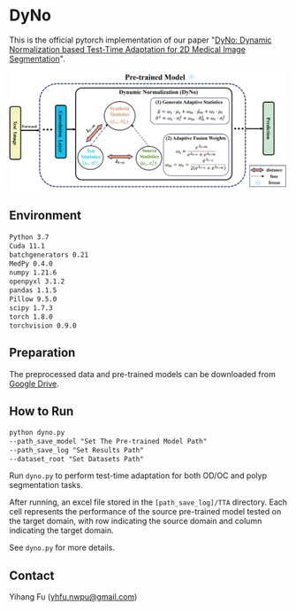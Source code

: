 # DyNo

This is the official pytorch implementation of our paper "[DyNo: Dynamic Normalization based Test-Time
Adaptation for 2D Medical Image Segmentation](https://link.springer.com/chapter/10.1007/978-3-031-73284-3_27)".

![image-20240725190432479](imgs/pipeline.png)


## Environment

```
Python 3.7
Cuda 11.1
batchgenerators 0.21
MedPy 0.4.0
numpy 1.21.6
openpyxl 3.1.2
pandas 1.1.5
Pillow 9.5.0
scipy 1.7.3
torch 1.8.0
torchvision 0.9.0
```

## Preparation

The preprocessed data and pre-trained models can be downloaded from [Google Drive](https://drive.google.com/drive/folders/1O_GOgEGC3qZNgfXQiKKz1rcD97h5sY3r?usp=sharing).

## How to Run

```shell
python dyno.py
--path_save_model "Set The Pre-trained Model Path"
--path_save_log "Set Results Path"
--dataset_root "Set Datasets Path"
```

Run `dyno.py` to perform test-time adaptation for both OD/OC and polyp segmentation tasks.

After running, an excel file stored in the `[path_save_log]/TTA` directory. Each cell represents the performance of the source pre-trained model tested on the target domain, with row indicating the source domain and column indicating the target domain.

See `dyno.py` for more details.

## Contact

Yihang Fu (yhfu.nwpu@gmail.com)